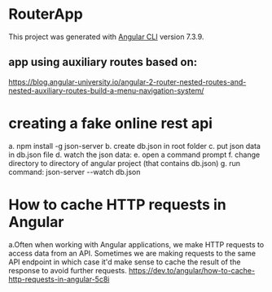 # RouterApp

This project was generated with [Angular CLI](https://github.com/angular/angular-cli) version 7.3.9.

## app using auxiliary routes based on:
https://blog.angular-university.io/angular-2-router-nested-routes-and-nested-auxiliary-routes-build-a-menu-navigation-system/

# creating a fake online rest api 
a.	npm install -g json-server
b.	create db.json in root folder
c.	put json data in db.json file
d.	watch the json data:
e.	open a command prompt
f.	change directory to directory of angular project (that contains db.json)
g.	run command: json-server --watch db.json 

# How to cache HTTP requests in Angular
a.Often when working with Angular applications, we make HTTP requests to access data from an API. Sometimes we are making requests to the same API endpoint in which case it'd make sense to cache the result of the response to avoid further requests.
https://dev.to/angular/how-to-cache-http-requests-in-angular-5c8i